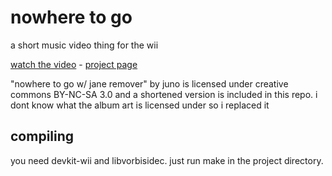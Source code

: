 # nowhere to go
a short music video thing for the wii 

[watch the video](https://youtu.be/QenuHrYq2cc) - [project page](https://boxy.neocities.org/stuff/nowhere/)

"nowhere to go w/ jane remover" by juno is licensed under creative commons BY-NC-SA 3.0 and a shortened version is included in this repo. i dont know what the album art is licensed under so i replaced it

## compiling
you need devkit-wii and libvorbisidec. just run make in the project directory.

